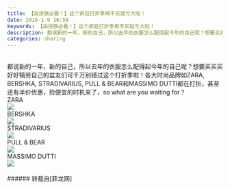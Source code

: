 ```yaml
---
title: 【血拼族必看！】这个疯狂打折季再不买就亏大啦！
date: 2018-1-9 16:58
keywords: 【血拼族必看！】这个疯狂打折季再不买就亏大啦！
description: 都说新的一年，新的自己，所以去年的衣服怎么配得起今年的自己呢？想要买买买好好犒劳自己的盆友们可千万别错过这个打折季啦！各大时尚品牌如ZARA, BERSHKA, STRADIVARIUS, PULL & BEAR和MASSIMO DUTTI都在打折，甚至还有半价优惠，捡便宜的时机来了，so what are you waiting for？ ZARABERSHKASTRADIVARIUSPULL & BEARMASSIMO DUTTI
categories: sharing
---
```

<td class="t_f" id="postmessage_1082894">

<br/>
都说新的一年，新的自己，所以去年的衣服怎么配得起今年的自己呢？想要买买买好好犒劳自己的盆友们可千万别错过这个打折季啦！各大时尚品牌如ZARA, BERSHKA, STRADIVARIUS, PULL &amp; BEAR和MASSIMO DUTTI都在打折，甚至还有半价优惠，捡便宜的时机来了，so what are you waiting for？ <br/>
ZARA<br/>

<img aid="732644" data-cf-modified-f858e54f9eae5d461b67f575-="" file="data/attachment/forum/201801/09/164033nh4pgz42m440efpg.jpg.thumb.jpg" id="aimg_732644" inpost="1" onclick="" onmouseover="" src="http://www.flw.ph/data/attachment/forum/201801/09/164033nh4pgz42m440efpg.jpg" style="cursor:pointer" zoomfile="data/attachment/forum/201801/09/164033nh4pgz42m440efpg.jpg"/>


<br/>
BERSHKA<br/>

<img aid="732640" data-cf-modified-f858e54f9eae5d461b67f575-="" file="data/attachment/forum/201801/09/164001y14k2wjrqk2g2w4s.jpg.thumb.jpg" id="aimg_732640" inpost="1" onclick="" onmouseover="" src="http://www.flw.ph/data/attachment/forum/201801/09/164001y14k2wjrqk2g2w4s.jpg" style="cursor:pointer" zoomfile="data/attachment/forum/201801/09/164001y14k2wjrqk2g2w4s.jpg"/>


<br/>
STRADIVARIUS<br/>

<img aid="732643" data-cf-modified-f858e54f9eae5d461b67f575-="" file="data/attachment/forum/201801/09/164026vaz6bxuka0epa0t0.jpg.thumb.jpg" id="aimg_732643" inpost="1" onclick="" onmouseover="" src="http://www.flw.ph/data/attachment/forum/201801/09/164026vaz6bxuka0epa0t0.jpg" style="cursor:pointer" zoomfile="data/attachment/forum/201801/09/164026vaz6bxuka0epa0t0.jpg"/>


<br/>
PULL &amp; BEAR<br/>

<img aid="732642" data-cf-modified-f858e54f9eae5d461b67f575-="" file="data/attachment/forum/201801/09/164019pbx93nkxqe9sss6p.jpg.thumb.jpg" id="aimg_732642" inpost="1" onclick="" onmouseover="" src="http://www.flw.ph/data/attachment/forum/201801/09/164019pbx93nkxqe9sss6p.jpg" style="cursor:pointer" zoomfile="data/attachment/forum/201801/09/164019pbx93nkxqe9sss6p.jpg"/>


<br/>
MASSIMO DUTTI<br/>

<img aid="732641" data-cf-modified-f858e54f9eae5d461b67f575-="" file="data/attachment/forum/201801/09/164012g3k2gju7h9h37602.jpg.thumb.jpg" id="aimg_732641" inpost="1" onclick="" onmouseover="" src="http://www.flw.ph/data/attachment/forum/201801/09/164012g3k2gju7h9h37602.jpg" style="cursor:pointer" zoomfile="data/attachment/forum/201801/09/164012g3k2gju7h9h37602.jpg"/>


<br/>
<br/>
</td>
###### 转载自[菲龙网]